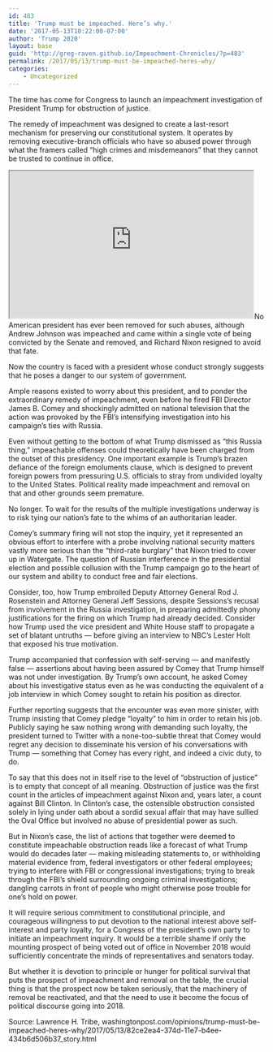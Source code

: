 ```yaml
---
id: 483
title: 'Trump must be impeached. Here’s why.'
date: '2017-05-13T10:22:00-07:00'
author: 'Trump 2020'
layout: base
guid: 'http://greg-raven.github.io/Impeachment-Chronicles/?p=483'
permalink: /2017/05/13/trump-must-be-impeached-heres-why/
categories:
    - Uncategorized
---
```


The time has come for Congress to launch an impeachment investigation of President Trump for obstruction of justice.

The remedy of impeachment was designed to create a last-resort mechanism for preserving our constitutional system. It operates by removing executive-branch officials who have so abused power through what the framers called “high crimes and misdemeanors” that they cannot be trusted to continue in office.

<iframe height="290" loading="lazy" src="https://www.washingtonpost.com/video/c/embed/b9d4d7c2-35c7-11e7-ab03-aa29f656f13e" width="480"></iframe>No American president has ever been removed for such abuses, although Andrew Johnson was impeached and came within a single vote of being convicted by the Senate and removed, and Richard Nixon resigned to avoid that fate.

Now the country is faced with a president whose conduct strongly suggests that he poses a danger to our system of government.

Ample reasons existed to worry about this president, and to ponder the extraordinary remedy of impeachment, even before he fired FBI Director James B. Comey and shockingly admitted on national television that the action was provoked by the FBI’s intensifying investigation into his campaign’s ties with Russia.

Even without getting to the bottom of what Trump dismissed as “this Russia thing,” impeachable offenses could theoretically have been charged from the outset of this presidency. One important example is Trump’s brazen defiance of the foreign emoluments clause, which is designed to prevent foreign powers from pressuring U.S. officials to stray from undivided loyalty to the United States. Political reality made impeachment and removal on that and other grounds seem premature.

No longer. To wait for the results of the multiple investigations underway is to risk tying our nation’s fate to the whims of an authoritarian leader.

Comey’s summary firing will not stop the inquiry, yet it represented an obvious effort to interfere with a probe involving national security matters vastly more serious than the “third-rate burglary” that Nixon tried to cover up in Watergate. The question of Russian interference in the presidential election and possible collusion with the Trump campaign go to the heart of our system and ability to conduct free and fair elections.

Consider, too, how Trump embroiled Deputy Attorney General Rod J. Rosenstein and Attorney General Jeff Sessions, despite Sessions’s recusal from involvement in the Russia investigation, in preparing admittedly phony justifications for the firing on which Trump had already decided. Consider how Trump used the vice president and White House staff to propagate a set of blatant untruths — before giving an interview to NBC’s Lester Holt that exposed his true motivation.

Trump accompanied that confession with self-serving — and manifestly false — assertions about having been assured by Comey that Trump himself was not under investigation. By Trump’s own account, he asked Comey about his investigative status even as he was conducting the equivalent of a job interview in which Comey sought to retain his position as director.

Further reporting suggests that the encounter was even more sinister, with Trump insisting that Comey pledge “loyalty” to him in order to retain his job. Publicly saying he saw nothing wrong with demanding such loyalty, the president turned to Twitter with a none-too-subtle threat that Comey would regret any decision to disseminate his version of his conversations with Trump — something that Comey has every right, and indeed a civic duty, to do.

To say that this does not in itself rise to the level of “obstruction of justice” is to empty that concept of all meaning. Obstruction of justice was the first count in the articles of impeachment against Nixon and, years later, a count against Bill Clinton. In Clinton’s case, the ostensible obstruction consisted solely in lying under oath about a sordid sexual affair that may have sullied the Oval Office but involved no abuse of presidential power as such.

But in Nixon’s case, the list of actions that together were deemed to constitute impeachable obstruction reads like a forecast of what Trump would do decades later — making misleading statements to, or withholding material evidence from, federal investigators or other federal employees; trying to interfere with FBI or congressional investigations; trying to break through the FBI’s shield surrounding ongoing criminal investigations; dangling carrots in front of people who might otherwise pose trouble for one’s hold on power.

It will require serious commitment to constitutional principle, and courageous willingness to put devotion to the national interest above self-interest and party loyalty, for a Congress of the president’s own party to initiate an impeachment inquiry. It would be a terrible shame if only the mounting prospect of being voted out of office in November 2018 would sufficiently concentrate the minds of representatives and senators today.

But whether it is devotion to principle or hunger for political survival that puts the prospect of impeachment and removal on the table, the crucial thing is that the prospect now be taken seriously, that the machinery of removal be reactivated, and that the need to use it become the focus of political discourse going into 2018.

Source: Lawrence H. Tribe, washingtonpost.com/opinions/trump-must-be-impeached-heres-why/2017/05/13/82ce2ea4-374d-11e7-b4ee-434b6d506b37\_story.html
